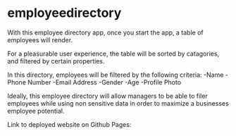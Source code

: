 # employeedirectory

With this employee directory app, once you start the app, a table of employees will render. 

For a pleasurable user experience, the table will be sorted by catagories, and filtered by certain properties. 

In this directory, employees will be filtered by the following criteria:
-Name
-Phone Number
-Email Address
-Gender
-Age
-Profile Photo

Ideally, this employee directory will allow managers to be able to filer employees while using non sensitive data in order to maximize a businesses employee potential. 

Link to deployed website on Github Pages:
